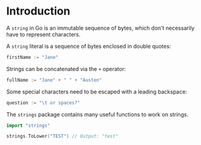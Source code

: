 # Introduction

A `string` in Go is an immutable sequence of bytes, which don't necessarily have to represent characters.

A `string` literal is a sequence of bytes enclosed in double quotes:

```go
firstName := "Jane"
```

Strings can be concatenated via the `+` operator:

```go
fullName := "Jane" + " " + "Austen"
```

Some special characters need to be escaped with a leading backspace:

```go
question := "\t or spaces?"
```

The `strings` package contains many useful functions to work on strings.

```go
import "strings"

strings.ToLower("TEST") // Output: "test"
```
